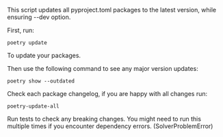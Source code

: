 This script updates all pyproject.toml packages to the latest version, 
while ensuring --dev option.

First, run:
```
poetry update
```
To update your packages.

Then use the following command to see any major version updates:
```
poetry show --outdated
```

Check each package changelog, if you are happy with all changes run:

```
poetry-update-all
```

Run tests to check any breaking changes.
You might need to run this multiple times if you encounter dependency errors. (SolverProblemError)
